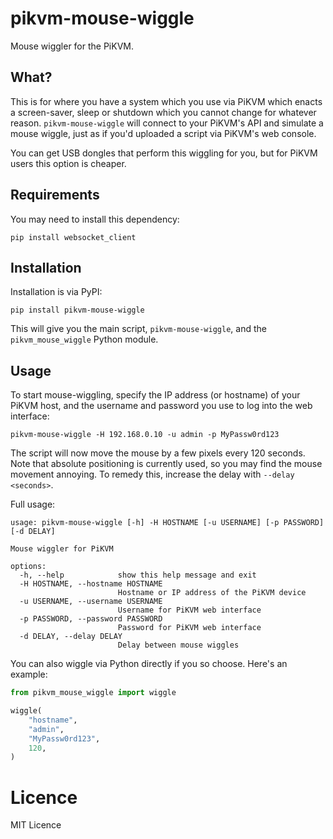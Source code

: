 # pikvm-mouse-wiggle

Mouse wiggler for the PiKVM.

## What?

This is for where you have a system which you use via PiKVM which enacts a screen-saver, sleep or shutdown which you cannot change for whatever reason. `pikvm-mouse-wiggle` will connect to your PiKVM's API and simulate a mouse wiggle, just as if you'd uploaded a script via PiKVM's web console.

You can get USB dongles that perform this wiggling for you, but for PiKVM users this option is cheaper.

## Requirements  

You may need to install this dependency:

```
pip install websocket_client
```

## Installation

Installation is via PyPI:
```
pip install pikvm-mouse-wiggle
```

This will give you the main script, `pikvm-mouse-wiggle`, and the `pikvm_mouse_wiggle` Python module.


## Usage

To start mouse-wiggling, specify the IP address (or hostname) of your PiKVM host, and the username and password you use to log into the web interface:

```
pikvm-mouse-wiggle -H 192.168.0.10 -u admin -p MyPassw0rd123
```

The script will now move the mouse by a few pixels every 120 seconds. Note that absolute positioning is currently used, so you may find the mouse movement annoying. To remedy this, increase the delay with `--delay <seconds>`.

Full usage:
```
usage: pikvm-mouse-wiggle [-h] -H HOSTNAME [-u USERNAME] [-p PASSWORD] [-d DELAY]

Mouse wiggler for PiKVM

options:
  -h, --help            show this help message and exit
  -H HOSTNAME, --hostname HOSTNAME
                        Hostname or IP address of the PiKVM device
  -u USERNAME, --username USERNAME
                        Username for PiKVM web interface
  -p PASSWORD, --password PASSWORD
                        Password for PiKVM web interface
  -d DELAY, --delay DELAY
                        Delay between mouse wiggles
```
You can also wiggle via Python directly if you so choose. Here's an example:

```python
from pikvm_mouse_wiggle import wiggle

wiggle(
    "hostname",
    "admin",
    "MyPassw0rd123",
    120,
)

```


# Licence

MIT Licence

